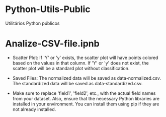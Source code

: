 # Python-Utils-Public
Utilitários Python públicos

# Analize-CSV-file.ipnb
* Scatter Plot:
If 'Y' or 'y' exists, the scatter plot will have points colored based on the values in that column.
If 'Y' or 'y' does not exist, the scatter plot will be a standard plot without classification.

* Saved Files:
The normalized data will be saved as data-normalized.csv.
The standardized data will be saved as data-standardized.csv.

* Make sure to replace 'field1', 'field2', etc., with the actual field names from your dataset. Also, ensure that the necessary Python libraries are installed in your environment. You can install them using pip if they are not already installed.
